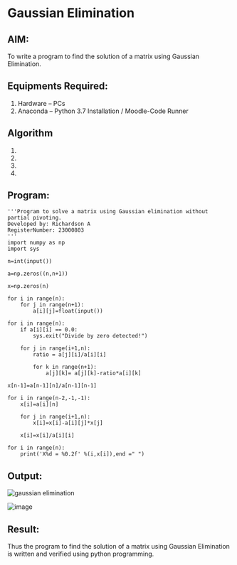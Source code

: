 # Gaussian Elimination

## AIM:
To write a program to find the solution of a matrix using Gaussian Elimination.

## Equipments Required:
1. Hardware – PCs
2. Anaconda – Python 3.7 Installation / Moodle-Code Runner

## Algorithm
1. 
2. 
3. 
4. 

## Program:
```
'''Program to solve a matrix using Gaussian elimination without partial pivoting.
Developed by: Richardson A
RegisterNumber: 23000803
'''
import numpy as np
import sys

n=int(input())

a=np.zeros((n,n+1))

x=np.zeros(n)

for i in range(n):
    for j in range(n+1):
        a[i][j]=float(input())
        
for i in range(n):
    if a[i][i] == 0.0:
        sys.exit("Divide by zero detected!")
    
    for j in range(i+1,n):
        ratio = a[j][i]/a[i][i]
        
        for k in range(n+1):
            a[j][k]= a[j][k]-ratio*a[i][k]
            
x[n-1]=a[n-1][n]/a[n-1][n-1]

for i in range(n-2,-1,-1):
    x[i]=a[i][n]
    
    for j in range(i+1,n):
        x[i]=x[i]-a[i][j]*x[j]
    
    x[i]=x[i]/a[i][i]
     
for i in range(n):
    print('X%d = %0.2f' %(i,x[i]),end =" ")

```

## Output:
![gaussian elimination]()

![image](https://github.com/Richard01072002/Gaussian/assets/141472248/b8b36495-ce51-4763-8bb1-918a17e13373)


## Result:
Thus the program to find the solution of a matrix using Gaussian Elimination is written and verified using python programming.

